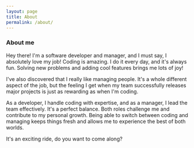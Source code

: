 ```yaml
---
layout: page
title: About
permalink: /about/
---
```

### About me

Hey there! I'm a software developer and manager, and I must say, I absolutely love my job! Coding is amazing. I do it every day, and it's always fun. Solving new problems and adding cool features brings me lots of joy!

I've also discovered that I really like managing people. It's a whole different aspect of the job, but the feeling I get when my team successfully releases major projects is just as rewarding as when I'm coding.

As a developer, I handle coding with expertise, and as a manager, I lead the team effectively. It's a perfect balance. Both roles challenge me and contribute to my personal growth. Being able to switch between coding and managing keeps things fresh and allows me to experience the best of both worlds.

It's an exciting ride, do you want to come along?
